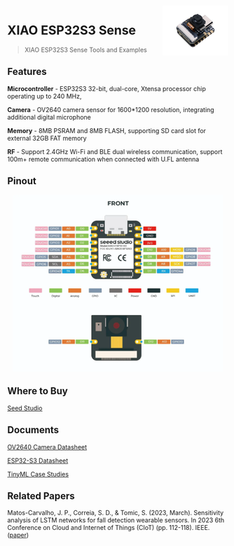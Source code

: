 <img src="./img/xiao-esp32s3-sense.jpg" align="right" width="150"/>

# XIAO ESP32S3 Sense
> XIAO ESP32S3 Sense Tools and Examples

## Features
**Microcontroller** - ESP32S3 32-bit, dual-core, Xtensa processor chip operating up to 240 MHz, 

**Camera** - OV2640 camera sensor for 1600*1200 resolution, integrating additional digital microphone

**Memory** - 8MB PSRAM and 8MB FLASH, supporting SD card slot for external 32GB FAT memory

**RF** - Support 2.4GHz Wi-Fi and BLE dual wireless communication, support 100m+ remote communication when connected with U.FL antenna

## Pinout

<p align="center">
  <img src="./img/pinout.png" alt="Size Limit CLI" width="480">
</p>

## Where to Buy
[Seed Studio](https://www.seeedstudio.com/XIAO-ESP32S3-Sense-p-5639.html)

## Documents
[OV2640 Camera Datasheet](https://github.com/SCorreiaPT/XIAO_ESP32S3_Sense/blob/main/Documents/OV2640-datasheet.pdf)

[ESP32-S3 Datasheet](https://github.com/SCorreiaPT/XIAO_ESP32S3_Sense/blob/main/Documents/esp32-s3_datasheet.pdf)

[TinyML Case Studies](https://github.com/SCorreiaPT/XIAO_ESP32S3_Sense/blob/main/Documents/TinyML-Case-Studies.pdf)

## Related Papers

Matos-Carvalho, J. P., Correia, S. D., & Tomic, S. (2023, March). Sensitivity analysis of LSTM networks for fall detection wearable sensors. In 2023 6th Conference on Cloud and Internet of Things (CIoT) (pp. 112-118). IEEE. ([paper](https://doi.org/10.1109/CIoT57267.2023.10084906))
